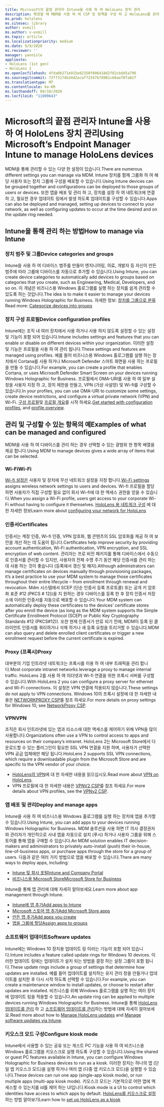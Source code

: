 ```yaml
---
title: Microsoft의 끝점 관리자 Intune을 사용 하 여 HoloLens 장치 관리
description: 확장할 때 MDM을 사용 하 여 CSP 및 정책을 구성 하 고 HoloLens를 관리 합니다.
ms.prod: hololens
ms.sitesec: library
author: evmill
ms.author: v-evmill
ms.topic: article
ms.localizationpriority: medium
ms.date: 9/9/2020
ms.reviewer: ''
manager: yannisle
appliesto:
- HoloLens (1st gen)
- HoloLens 2
ms.openlocfilehash: 4fda0b271e915e82350f806418d2f02cbdd5a796
ms.sourcegitcommit: 72ff3174b34d2acaf72547b7d981c66aef8fa82f
ms.translationtype: MT
ms.contentlocale: ko-KR
ms.lasthandoff: 09/10/2020
ms.locfileid: "11009643"
---
```

# <span data-ttu-id="29b52-103">Microsoft의 끝점 관리자 Intune을 사용 하 여 HoloLens 장치 관리</span><span class="sxs-lookup"><span data-stu-id="29b52-103">Using Microsoft’s Endpoint Manager Intune to manage HoloLens devices</span></span>

<span data-ttu-id="29b52-104">MDM을 통해 관리할 수 있는 다양 한 설정이 있습니다.</span><span class="sxs-lookup"><span data-stu-id="29b52-104">There are numerous different settings you can manage via MDM.</span></span> <span data-ttu-id="29b52-105">Intune 장치를 함께 그룹화 하 여 해당 사용자 또는 장치 그룹에 구성을 배포할 수 있습니다.</span><span class="sxs-lookup"><span data-stu-id="29b52-105">Using Intune devices can be grouped together and configurations can be deployed to those groups of users or devices.</span></span> <span data-ttu-id="29b52-106">또한 앱을 배포 및 관리 하 고, 장치를 설정 하 여 네트워크에 연결 하 고, 필요한 경우 업데이트 링에서 발생 하도록 업데이트를 구성할 수 있습니다.</span><span class="sxs-lookup"><span data-stu-id="29b52-106">Apps can also be deployed and managed, setting up devices to connect to your network, as well as configuring updates to occur at the time desired and on the update ring needed.</span></span> 

## <span data-ttu-id="29b52-107">Intune을 통해 관리 하는 방법</span><span class="sxs-lookup"><span data-stu-id="29b52-107">How to manage via Intune</span></span>

### <span data-ttu-id="29b52-108">장치 범주 및 그룹</span><span class="sxs-lookup"><span data-stu-id="29b52-108">Device categories and groups</span></span>
<span data-ttu-id="29b52-109">Intune을 사용 하 여 디바이스 범주를 만들어 엔지니어링, 의료, 개발자 등 자신이 만든 범주에 따라 그룹에 디바이스를 자동으로 추가할 수 있습니다.</span><span class="sxs-lookup"><span data-stu-id="29b52-109">Using Intune, you can create device categories to automatically add devices to groups based on categories that you create, such as Engineering, Medical, Developers, and so on.</span></span> <span data-ttu-id="29b52-110">이 개념은 비즈니스용 Windows 홀로그램를 실행 하는 장치를 쉽게 관리할 수 있도록 하는 것입니다.</span><span class="sxs-lookup"><span data-stu-id="29b52-110">The idea is to make it easier to manage your devices running Windows Holographic for Business.</span></span>
<span data-ttu-id="29b52-111">자세한 정보: [장치를 그룹으로 분류](https://docs.microsoft.com/mem/intune/enrollment/device-group-mapping)</span><span class="sxs-lookup"><span data-stu-id="29b52-111">Read more: [Categorize devices into groups](https://docs.microsoft.com/mem/intune/enrollment/device-group-mapping)</span></span>

### <span data-ttu-id="29b52-112">장치 구성 프로필</span><span class="sxs-lookup"><span data-stu-id="29b52-112">Device configuration profiles</span></span>
<span data-ttu-id="29b52-113">Intune에는 조직 내 여러 장치에서 사용 하거나 사용 하지 않도록 설정할 수 있는 설정 및 기능이 포함 되어 있습니다.</span><span class="sxs-lookup"><span data-stu-id="29b52-113">Intune includes settings and features that you can enable or disable on different devices within your organization.</span></span> <span data-ttu-id="29b52-114">이러한 설정 및 기능은 프로필을 사용 하 여 관리 됩니다.</span><span class="sxs-lookup"><span data-stu-id="29b52-114">These settings and features are managed using profiles.</span></span> <span data-ttu-id="29b52-115">예를 들어 비즈니스용 Windows 홀로그램를 실행 하는 장치에서 Cortana를 사용 하거나 Microsoft Defender 스마트 화면을 사용 하는 프로필을 만들 수 있습니다.</span><span class="sxs-lookup"><span data-stu-id="29b52-115">For example, you can create a profile that enables Cortana, or uses Microsoft Defender Smart Screen on your devices running Windows Holographic for Business.</span></span>
<span data-ttu-id="29b52-116">프로필에서 OMA-URI를 사용 하 여 일부 설정을 사용자 지정 하 고, 장치 제한을 만들고, VPN (가상 사설망) 및 Wi-fi를 구성할 수 있습니다.</span><span class="sxs-lookup"><span data-stu-id="29b52-116">In your profiles, you can use OMA-URI to customize some settings, create device restrictions, and configure a virtual private network (VPN) and Wi-Fi.</span></span>
<span data-ttu-id="29b52-117">[구성 프로필](https://docs.microsoft.com/mem/intune/configuration/device-profiles)및 [프로필 개요](https://docs.microsoft.com/mem/intune/configuration/device-profile-create)를 시작 하세요.</span><span class="sxs-lookup"><span data-stu-id="29b52-117">[Get started with configuration profiles](https://docs.microsoft.com/mem/intune/configuration/device-profiles), and [profile overview](https://docs.microsoft.com/mem/intune/configuration/device-profile-create).</span></span>

## <span data-ttu-id="29b52-118">관리 및 구성할 수 있는 항목의 예</span><span class="sxs-lookup"><span data-stu-id="29b52-118">Examples of what can be managed and configured</span></span>

<span data-ttu-id="29b52-119">MDM을 사용 하 여 디바이스를 관리 하는 경우 선택할 수 있는 광범위 한 항목 배열을 제공 합니다.</span><span class="sxs-lookup"><span data-stu-id="29b52-119">Using MDM to manage devices gives a wide array of items that can be selected.</span></span> 

### <span data-ttu-id="29b52-120">Wi-Fi</span><span class="sxs-lookup"><span data-stu-id="29b52-120">Wi-Fi</span></span>
<span data-ttu-id="29b52-121">[Wi-fi 설정은](https://docs.microsoft.com/mem/intune/configuration/wi-fi-settings-configure) 사용자 및 장치에 무선 네트워크 설정을 지정 합니다.</span><span class="sxs-lookup"><span data-stu-id="29b52-121">[Wi-Fi settings](https://docs.microsoft.com/mem/intune/configuration/wi-fi-settings-configure) assigns wireless network settings to users and devices.</span></span> <span data-ttu-id="29b52-122">Wi-fi 프로필을 할당 하면 사용자가 직접 구성할 필요 없이 회사 Wi-fi에 대 한 액세스 권한을 얻을 수 있습니다.</span><span class="sxs-lookup"><span data-stu-id="29b52-122">When you assign a Wi-Fi profile, users get access to your corporate Wi-Fi without having to configure it themselves.</span></span>
<span data-ttu-id="29b52-123">[HoloLens 용 네트워크 구성](hololens-commercial-infrastructure.md) 에 대 한 자세한 정보</span><span class="sxs-lookup"><span data-stu-id="29b52-123">Learn more about [configuring your network for HoloLens](hololens-commercial-infrastructure.md)</span></span>

### <span data-ttu-id="29b52-124">인증서</span><span class="sxs-lookup"><span data-stu-id="29b52-124">Certificates</span></span>
<span data-ttu-id="29b52-125">인증서는 계정 인증, Wi-fi 인증, VPN 암호화, 웹 콘텐츠의 SSL 암호화를 제공 하 여 보안을 개선 하는 데 도움이 됩니다.</span><span class="sxs-lookup"><span data-stu-id="29b52-125">Certificates help improve security by providing account authentication, Wi-Fi authentication, VPN encryption, and SSL encryption of web content.</span></span> <span data-ttu-id="29b52-126">관리자는 프로 비전 패키지를 통해 디바이스에서 수동으로 인증서를 관리할 수 있지만, 사용자의 전체 수명 주기 동안 해당 인증서를 관리 하는 데 사용 하는 것이 좋습니다 (등록에서 갱신 및 해지).</span><span class="sxs-lookup"><span data-stu-id="29b52-126">Although administrators can manage certificates on devices manually through provisioning packages, it’s a best practice to use your MDM system to manage those certificates throughout their entire lifecycle – from enrollment through renewal and revocation.</span></span> <span data-ttu-id="29b52-127">Mdm 시스템에서 SCEP (단순 인증서 등록 프로토콜) 또는 공개 키 암호화 표준 #12 (PKCS # 12))을 지 원하는 경우 디바이스를 등록 한 후 장치 인증서 저장소에 이러한 인증서를 자동으로 배포할 수 있습니다.</span><span class="sxs-lookup"><span data-stu-id="29b52-127">Your MDM system can automatically deploy these certificates to the devices’ certificate stores after you enroll the device (as long as the MDM system supports the Simple Certificate Enrollment Protocol (SCEP) or Public Key Cryptography Standards #12 (PKCS#12)).</span></span> <span data-ttu-id="29b52-128">또한 현재 인증서가 만료 되기 전에, MDM이 등록 된 클라이언트 인증서를 쿼리하거나 삭제 하거나 새 등록 요청을 트리거할 수 있습니다.</span><span class="sxs-lookup"><span data-stu-id="29b52-128">MDM can also query and delete enrolled client certificates or trigger a new enrollment request before the current certificate is expired.</span></span> 

### <span data-ttu-id="29b52-129">Proxy (프록시)</span><span class="sxs-lookup"><span data-stu-id="29b52-129">Proxy</span></span>
<span data-ttu-id="29b52-130">대부분의 기업 인트라넷 네트워크는 프록시를 이용 하 여 내부 트래픽을 관리 합니다.</span><span class="sxs-lookup"><span data-stu-id="29b52-130">Most corporate intranet networks leverage a proxy to manage internal traffic.</span></span> <span data-ttu-id="29b52-131">HoloLens 2를 사용 하 여 이더넷과 Wi-fi 연결을 위한 프록시 서버를 구성할 수 있습니다.</span><span class="sxs-lookup"><span data-stu-id="29b52-131">With HoloLens 2 you can configure a proxy server for ethernet and Wi-Fi connections.</span></span> <span data-ttu-id="29b52-132">이 설정은 VPN 연결에 적용되지 않습니다.</span><span class="sxs-lookup"><span data-stu-id="29b52-132">These settings do not apply to VPN connections.</span></span> <span data-ttu-id="29b52-133">Windows 10의 프록시 설정에 대 한 자세한 내용은 [NETWORKPROXY CSP](https://docs.microsoft.com/windows/client-management/mdm/networkproxy-csp)를 참조 하세요.</span><span class="sxs-lookup"><span data-stu-id="29b52-133">For more details on proxy settings for Windows 10, see [NetworkProxy CSP](https://docs.microsoft.com/windows/client-management/mdm/networkproxy-csp).</span></span>

### <span data-ttu-id="29b52-134">VPN</span><span class="sxs-lookup"><span data-stu-id="29b52-134">VPN</span></span>
<span data-ttu-id="29b52-135">조직은 회사 인트라넷에 있는 앱과 리소스에 대한 액세스를 제어하기 위해 VPN을 많이 사용합니다.</span><span class="sxs-lookup"><span data-stu-id="29b52-135">Organizations often use a VPN to control access to apps and resources on their company’s intranet.</span></span> <span data-ttu-id="29b52-136">HoloLens 2는 Microsoft Store에서 다운로드할 수 있는 플러그인이 필요한 SSL VPN 연결을 지원 하며, 사용자가 선택한 VPN 공급 업체에만 해당 됩니다.</span><span class="sxs-lookup"><span data-stu-id="29b52-136">HoloLens 2 supports SSL VPN connections, which require a downloadable plugin from the Microsoft Store and are specific to the VPN vendor of your choice.</span></span> 
- <span data-ttu-id="29b52-137">[HoloLens의 VPN](hololens-network.md#vpn)에 대 한 자세한 내용을 읽으십시오.</span><span class="sxs-lookup"><span data-stu-id="29b52-137">Read more about [VPN on HoloLens](hololens-network.md#vpn).</span></span>
- <span data-ttu-id="29b52-138">VPN 프로필에 대 한 자세한 내용은 [VPNV2 CSP](https://docs.microsoft.com/windows/client-management/mdm/vpnv2-csp)를 참조 하세요.</span><span class="sxs-lookup"><span data-stu-id="29b52-138">For more details about VPN profiles, see the [VPNv2 CSP](https://docs.microsoft.com/windows/client-management/mdm/vpnv2-csp).</span></span>

### <span data-ttu-id="29b52-139">앱 배포 및 관리</span><span class="sxs-lookup"><span data-stu-id="29b52-139">Deploy and manage apps</span></span>
<span data-ttu-id="29b52-140">Intune을 사용 하 여 비즈니스용 Windows 홀로그램를 실행 하는 장치에 앱을 추가할 수 있습니다.</span><span class="sxs-lookup"><span data-stu-id="29b52-140">Using Intune, you can add apps to your devices running Windows Holographic for Business.</span></span> <span data-ttu-id="29b52-141">MDM 솔루션을 사용 하면 IT 의사 결정권자와 관리자가 개인적으로 사내 앱을 자동으로 설치 (푸시) 하거나 사용자 그룹을 위해 스토어를 통해 앱을 구매할 수 있습니다.</span><span class="sxs-lookup"><span data-stu-id="29b52-141">An MDM solution enables IT decision-makers and administrators to privately auto-install (push) their in-house, line-of-business apps, or purchase apps through the store for a group of users.</span></span> <span data-ttu-id="29b52-142">다음과 같은 여러 가지 방법으로 앱을 배포할 수 있습니다.</span><span class="sxs-lookup"><span data-stu-id="29b52-142">There are many ways to deploy apps, including:</span></span>
-   [<span data-ttu-id="29b52-143">Intune 및 회사 포털</span><span class="sxs-lookup"><span data-stu-id="29b52-143">Intune and Company Portal</span></span>]( app-deploy-intune.md)
-   [<span data-ttu-id="29b52-144">비즈니스용 Microsoft Store</span><span class="sxs-lookup"><span data-stu-id="29b52-144">Microsoft Store for Business</span></span>]( app-deploy-store-business.md)

<span data-ttu-id="29b52-145">Intune을 통해 앱 관리에 대해 자세히 알아보세요.</span><span class="sxs-lookup"><span data-stu-id="29b52-145">Learn more about app management through Intune.</span></span>
-   [<span data-ttu-id="29b52-146">Intune에 앱 추가</span><span class="sxs-lookup"><span data-stu-id="29b52-146">Add apps to Intune</span></span>](https://docs.microsoft.com/mem/intune/apps/apps-add)
-   [<span data-ttu-id="29b52-147">Microsoft 스토어 앱 추가</span><span class="sxs-lookup"><span data-stu-id="29b52-147">Add Microsoft Store apps</span></span>](https://docs.microsoft.com/mem/intune/apps/store-apps-windows)
-   [<span data-ttu-id="29b52-148">만든 앱 추가</span><span class="sxs-lookup"><span data-stu-id="29b52-148">Add apps you create</span></span>](https://docs.microsoft.com/mem/intune/apps/lob-apps-windows)
- [<span data-ttu-id="29b52-149">앱을 그룹에 할당</span><span class="sxs-lookup"><span data-stu-id="29b52-149">Assign apps to groups</span></span>](https://docs.microsoft.com/mem/intune/apps/apps-deploy)

### <span data-ttu-id="29b52-150">소프트웨어 업데이트</span><span class="sxs-lookup"><span data-stu-id="29b52-150">Software updates</span></span>
<span data-ttu-id="29b52-151">Intune에는 Windows 10 장치용 업데이트 링 이라는 기능이 포함 되어 있습니다.</span><span class="sxs-lookup"><span data-stu-id="29b52-151">Intune includes a feature called update rings for Windows 10 devices.</span></span> <span data-ttu-id="29b52-152">이러한 업데이트 링에는 업데이트가 설치 되는 방법을 결정 하는 설정 그룹이 포함 됩니다.</span><span class="sxs-lookup"><span data-stu-id="29b52-152">These update rings include a group of settings that determine how updates are installed.</span></span> <span data-ttu-id="29b52-153">예를 들어 업데이트를 설치하는 유지 관리 창을 만들거나 업데이트를 설치한 후 다시 시작 하도록 선택할 수 있습니다.</span><span class="sxs-lookup"><span data-stu-id="29b52-153">For example, you can create a maintenance window to install updates, or choose to restart after updates are installed.</span></span> <span data-ttu-id="29b52-154">비즈니스를 위해 Windows 홀로그램를 실행 하는 여러 장치에 업데이트 링을 적용할 수 있습니다.</span><span class="sxs-lookup"><span data-stu-id="29b52-154">An update ring can be applied to multiple devices running Windows Holographic for Business.</span></span>
<span data-ttu-id="29b52-155">Intune을 통해 [HoloLens 업데이트를 관리](hololens-updates.md) 하 고 [소프트웨어 업데이트를 관리](https://docs.microsoft.com/mem/intune/protect/windows-update-for-business-configure)하는 방법에 대해 자세히 알아보세요.</span><span class="sxs-lookup"><span data-stu-id="29b52-155">Read more about how to [Manage HoloLens updates](hololens-updates.md) and [Manage software updates via Intune](https://docs.microsoft.com/mem/intune/protect/windows-update-for-business-configure).</span></span>

### <span data-ttu-id="29b52-156">키오스크 모드 구성</span><span class="sxs-lookup"><span data-stu-id="29b52-156">Configure kiosk mode</span></span>
<span data-ttu-id="29b52-157">Intune에서 사용할 수 있는 공유 또는 게스트 PC 기능을 사용 하 여 비즈니스용 Windows 홀로그램을 키오스크로 실행 하도록 구성할 수 있습니다.</span><span class="sxs-lookup"><span data-stu-id="29b52-157">Using the shared or guest PC features available in Intune, you can configure Windows Holographic for Business devices to run as a kiosk.</span></span> <span data-ttu-id="29b52-158">이러한 장치는 하나의 앱 (단일 앱 키오스크 모드)을 실행 하거나 여러 앱 (다중 앱 키오스크 모드)을 실행할 수 있습니다.</span><span class="sxs-lookup"><span data-stu-id="29b52-158">These devices can run one app (single-app kiosk mode), or run multiple apps (multi-app kiosk mode).</span></span> <span data-ttu-id="29b52-159">키오스크 모드는 기본적으로 어떤 앱에 액세스할 수 있는지를 id를 제어 하는 UI입니다.</span><span class="sxs-lookup"><span data-stu-id="29b52-159">Kiosk mode is a UI to control which identities have access to which apps by default.</span></span>
<span data-ttu-id="29b52-160">[HoloLens를 키오스크로 설정]( hololens-kiosk.md) 하는 방법 알아보기</span><span class="sxs-lookup"><span data-stu-id="29b52-160">Learn how to [set up HoloLens as a kiosk]( hololens-kiosk.md)</span></span>


